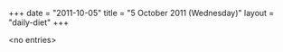 +++
date = "2011-10-05"
title = "5 October 2011 (Wednesday)"
layout = "daily-diet"
+++


\<no entries\>

